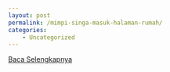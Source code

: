 ```yaml
---
layout: post
permalink: /mimpi-singa-masuk-halaman-rumah/
categories:
    - Uncategorized
---
```


[Baca Selengkapnya](/08)